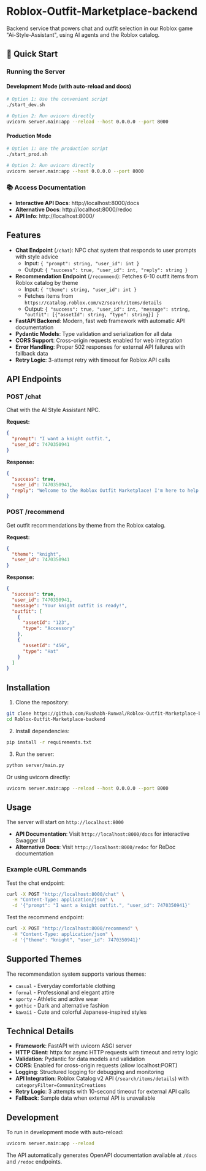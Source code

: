 # Roblox-Outfit-Marketplace-backend
Backend service that powers chat and outfit selection in our Roblox game "Ai-Style-Assistant", using AI agents and the Roblox catalog.

## 🚀 Quick Start

### Running the Server

#### Development Mode (with auto-reload and docs)
```bash
# Option 1: Use the convenient script
./start_dev.sh

# Option 2: Run uvicorn directly
uvicorn server.main:app --reload --host 0.0.0.0 --port 8000
```

#### Production Mode
```bash
# Option 1: Use the production script
./start_prod.sh

# Option 2: Run uvicorn directly
uvicorn server.main:app --host 0.0.0.0 --port 8000
```

### 📚 Access Documentation
- **Interactive API Docs**: http://localhost:8000/docs
- **Alternative Docs**: http://localhost:8000/redoc
- **API Info**: http://localhost:8000/

## Features

- **Chat Endpoint** (`/chat`): NPC chat system that responds to user prompts with style advice
  - Input: `{ "prompt": string, "user_id": int }`
  - Output: `{ "success": true, "user_id": int, "reply": string }`
- **Recommendation Endpoint** (`/recommend`): Fetches 6-10 outfit items from Roblox catalog by theme
  - Input: `{ "theme": string, "user_id": int }`
  - Fetches items from `https://catalog.roblox.com/v2/search/items/details`
  - Output: `{ "success": true, "user_id": int, "message": string, "outfit": [{"assetId": string, "type": string}] }`
- **FastAPI Backend**: Modern, fast web framework with automatic API documentation
- **Pydantic Models**: Type validation and serialization for all data
- **CORS Support**: Cross-origin requests enabled for web integration
- **Error Handling**: Proper 502 responses for external API failures with fallback data
- **Retry Logic**: 3-attempt retry with timeout for Roblox API calls

## API Endpoints

### POST /chat
Chat with the AI Style Assistant NPC.

**Request:**
```json
{
  "prompt": "I want a knight outfit.",
  "user_id": 7470350941
}
```

**Response:**
```json
{
  "success": true,
  "user_id": 7470350941,
  "reply": "Welcome to the Roblox Outfit Marketplace! I'm here to help you find the perfect style!"
}
```

### POST /recommend
Get outfit recommendations by theme from the Roblox catalog.

**Request:**
```json
{
  "theme": "knight",
  "user_id": 7470350941
}
```

**Response:**
```json
{
  "success": true,
  "user_id": 7470350941,
  "message": "Your knight outfit is ready!",
  "outfit": [
    {
      "assetId": "123",
      "type": "Accessory"
    },
    {
      "assetId": "456",
      "type": "Hat"
    }
  ]
}
```

## Installation

1. Clone the repository:
```bash
git clone https://github.com/Rushabh-Runwal/Roblox-Outfit-Marketplace-backend.git
cd Roblox-Outfit-Marketplace-backend
```

2. Install dependencies:
```bash
pip install -r requirements.txt
```

3. Run the server:
```bash
python server/main.py
```

Or using uvicorn directly:
```bash
uvicorn server.main:app --reload --host 0.0.0.0 --port 8000
```

## Usage

The server will start on `http://localhost:8000`

- **API Documentation**: Visit `http://localhost:8000/docs` for interactive Swagger UI
- **Alternative Docs**: Visit `http://localhost:8000/redoc` for ReDoc documentation

### Example cURL Commands

Test the chat endpoint:
```bash
curl -X POST "http://localhost:8000/chat" \
  -H "Content-Type: application/json" \
  -d '{"prompt": "I want a knight outfit.", "user_id": 7470350941}'
```

Test the recommend endpoint:
```bash
curl -X POST "http://localhost:8000/recommend" \
  -H "Content-Type: application/json" \
  -d '{"theme": "knight", "user_id": 7470350941}'
```

## Supported Themes

The recommendation system supports various themes:
- `casual` - Everyday comfortable clothing
- `formal` - Professional and elegant attire
- `sporty` - Athletic and active wear
- `gothic` - Dark and alternative fashion
- `kawaii` - Cute and colorful Japanese-inspired styles

## Technical Details

- **Framework**: FastAPI with uvicorn ASGI server
- **HTTP Client**: httpx for async HTTP requests with timeout and retry logic
- **Validation**: Pydantic for data models and validation
- **CORS**: Enabled for cross-origin requests (allow localhost:PORT)
- **Logging**: Structured logging for debugging and monitoring
- **API Integration**: Roblox Catalog v2 API (`/search/items/details`) with `categoryFilter=CommunityCreations`
- **Retry Logic**: 3 attempts with 10-second timeout for external API calls
- **Fallback**: Sample data when external API is unavailable

## Development

To run in development mode with auto-reload:
```bash
uvicorn server.main:app --reload
```

The API automatically generates OpenAPI documentation available at `/docs` and `/redoc` endpoints.
